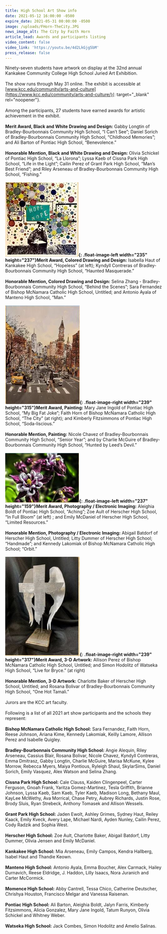 ```yaml
---
title: High School Art Show info
date: 2021-05-12 16:00:00 -0500
expire_date: 2021-05-31 00:00:00 -0500
image: /uploads/FHorn-TheCity.JPG
news_image_alt: The City by Faith Horn
article_lead: Awards and participants listing
video_content: false
video_link: 'https://youtu.be/4d2LkGjg5bM'
press_release: false
---
```

Ninety-seven students have artwork on display at the 32nd annual Kankakee Community College High School Juried Art Exhibition.<br><br>The show runs through May 31 online. The exhibit is accessible at [www.kcc.edu/community/arts-and-culture](https://www.kcc.edu/community/arts-and-culture/){: target="_blank" rel="noopener"}.<br><br>Among the participants, 27 students have earned awards for artistic achievement in the exhibit.<br><br>**Merit Award, Black and White Drawing and Design:** Gabby Longtin of Bradley-Bourbonnais Community High School, “I Can’t See”; Daniel Sorich of Bradley-Bourbonnais Community High School, “Childhood Memories”; and Ali Barton of Pontiac High School, “Benevolence.”<br><br>**Honorable Mention, Black and White Drawing and Design:** Olivia Schickel of Pontiac High School, “La Llorona”; Lyssa Kaeb of Cissna Park High School, “Life in the Light”; Cailin Perez of Grant Park High School, “Man’s Best Friend”; and Riley Arseneau of Bradley-Bourbonnais Community High School, “Fishing.”<br><br>**![](/uploads/IHaut-Hopeless.JPG){: .float-image-left width="235" height="237"}Merit Award, Colored Drawing and Design:** Isabella Haut of Kankakee High School, “Hopeless” (at left); Kyndyll Contreras of Bradley-Bourbonnais Community High School, “Haunted Masquerade.”<br><br>**Honorable Mention, Colored Drawing and Design:** Selina Zhang - Bradley-Bourbonnais Community High School, “Behind the Scenes”; Sara Fernandez of Bishop McNamara Catholic High School, Untitled; and Antonio Ayala of Manteno High School, “Man.”<br><br>**![](/uploads/FHorn-TheCity.JPG){: .float-image-right width="239" height="315"}Merit Award, Painting:** Mary Jane Ingold of Pontiac High School, “My Big Fat Joke”; Faith Horn of Bishop McNamara Catholic High School, “The City” (at right); and Kimberly Fitzsimmons of Pontiac High School, “Soda-liscious.”<br><br>**Honorable Mention, Painting:** Nicole Chavez of Bradley-Bourbonnais Community High School, “Senior Year”; and by Charlie McGuire of Bradley-Bourbonnais Community High School, “Hunted by Leed’s Devil.”<br><br>**![](/uploads/ZAult-InFullBloom.JPG){: .float-image-left width="237" height="159"}Merit Award, Photography / Electronic Imaging:** Aleighia Boldt of Pontiac High School, “Aching”; Zoe Ault of Herscher High School, “In Full Bloom” (at left) ; and Emily McDaniel of Herscher High School, “Limited Resources.”<br><br>**Honorable Mention, Photography / Electronic Imaging:** Abigail Batdorf of Herscher High School, Untitled; Litty Dummer of Herscher High School; “Handmade”; and Kennedy Lakomiak of Bishop McNamara Catholic High School; “Orbit.”<br><br>**![](/uploads/SHoldolitz-LiveforBryce.JPG){: .float-image-right width="239" height="317"}Merit Award, 3-D Artwork:** Allison Perez of Bishop McNamara Catholic High School, Untitled; and Simon Hodolitz of Watseka High School, “Live for Bryce.” (at right)<br><br>**Honorable Mention, 3-D Artwork:** Charlotte Baker of Herscher High School, Untitled; and Rosana Bolivar of Bradley-Bourbonnais Community High School, “One Hot Tamali.”<br><br>Jurors are the KCC art faculty.<br><br>Following is a list of all 2021 art show participants and the schools they represent:<br><br>**Bishop McNamara Catholic High School:** Sara Fernandez, Faith Horn, Reese Johnson, Ariana Kime, Kennedy Lakomiak, Keilly Lamore, Allison Perez and Isabelle Quigley.<br><br>**Bradley-Bourbonnais Community High School:** Angie Alequin, Riley Arseneau, Cassius Blair, Rosana Bolivar, Nicole Chavez, Kyndyll Contreras, Emma Dmitrasz, Gabby Longtin, Charlie McGuire, Marisa McKune, Kylee Morrow, Rebecca Myers, Maiya Pontious, Ryleigh Shaul, SkylarSims, Daniel Sorich, Emily Vasquez, Alex Watson and Selina Zhang.<br><br>**Cissna Park High School:** Cale Clauss, Kaiden Clingenpeel, Carter Ferguson, Gnoah Frank, Yaritza Gomez-Martinez, Tesla Griffith, Brianne Johnson, Lyssa Kaeb, Sam Kaeb, Tyler Kaeb, Madison Long, Bethany Maul, KayLee McWethy, Ava Morrical, Chase Petry, Aubrey Richards, Justin Rose, Brody Sluis, Ryan Strebeck, Anthony Tomasek and Allison Wessels.<br><br>**Grant Park High School:** Jaden Ewolt, Ashley Grimes, Sydney Haut, Reiley Kaack, Emily Kveck, Avery Lape, Michael Nardi, Ayden Nunley, Cailin Perez, Cody Radzik and Sophia West.<br><br>**Herscher High School:** Zoe Ault, Charlotte Baker, Abigail Batdorf, Litty Dummer, Olivia Jensen and Emily McDaniel.<br><br>**Kankakee High School:** Mia Arseneau, Emily Campos, Kendra Hallberg, Isabel Haut and Thandie Keown.<br><br>**Manteno High School:** Antonio Ayala, Emma Boucher, Alex Carmack, Hailey Durnavich, Reese Eldridge, J. Haddon, Lilly Isaacs, Nora Juranich and Carter McCormick.<br><br>**Momence High School:** Abby Cantrell, Tessa Chico, Catherine Deutscher, Chrishya Houston, Francisco Melgar and Vanessa Raisenan.<br><br>**Pontiac High School:** Ali Barton, Aleighia Boldt, Jalyn Farris, Kimberly Fitzsimmons, Alicia Gonzalez, Mary Jane Ingold, Tatum Runyon, Olivia Schickel and Whitney Weber.<br><br>**Watseka High School:** Jack Combes, Simon Hodolitz and Amelio Salinas.
